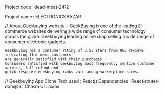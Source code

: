 Project code : dead-meat-2472

Project name : ELECTRONICS BAZAR

// About Geekbuying website :- 
     GeekBuying is one of the leading E-commerce websites delivering a wide range of consumer technology across the globe.
     Geekbuying leading online shop selling a wide range of consumer electronic gadgets.
 
    Geekbuying has a consumer rating of 3.53 stars from 865 reviews indicating that most customers
    are generally satisfied with their purchases.
    Consumers satisfied with Geekbuying most frequently mention customer service, full refund and 
    quick response.Geekbuying ranks 23rd among Marketplace sites. 
     

// Geekbuying App Clone 
      Tech used :  Reactjs
      Dependencies : React-router-dom@6
                   : Chakra UI
                   : axios

             

  
